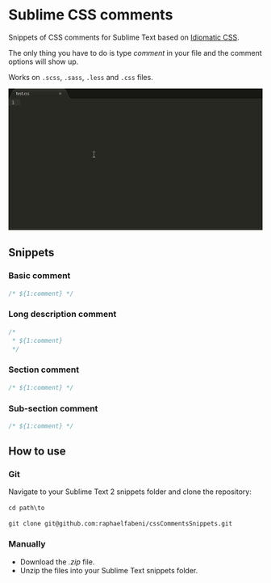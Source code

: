# Sublime CSS comments

Snippets of CSS comments for Sublime Text based on [Idiomatic CSS](https://github.com/necolas/idiomatic-css).

The only thing you have to do is type _comment_ in your file and the comment options will show up.

Works on `.scss`, `.sass`, `.less` and `.css` files.

![CSS comments demo](examples-css-comments.gif "CSS comments demo")

## Snippets

### Basic comment

```css
/* ${1:comment} */
```

### Long description comment
```css
/*
 * ${1:comment}
 */
```

### Section comment

```css
/* ${1:comment} */
```

### Sub-section comment

```css
/* ${1:comment} */
```

## How to use

### Git

Navigate to your Sublime Text 2 snippets folder and clone the repository:

`cd path\to`

`git clone git@github.com:raphaelfabeni/cssCommentsSnippets.git`

### Manually

- Download the *.zip* file.
- Unzip the files into your Sublime Text snippets folder.
